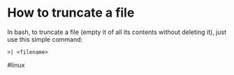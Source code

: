 # How to truncate a file
In bash, to truncate a file (empty it of all its contents without deleting it), just use this simple command:

`>| <filename>`

#linux